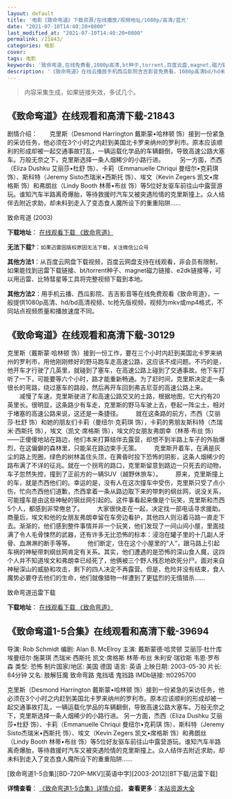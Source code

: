 ```yaml
---
layout: default
title: '电影《致命弯道》下载资源/在线播放/视频地址/1080p/高清/蓝光'
date: "2021-07-10T14:40:20+0800"
last_modified_at: "2021-07-10T14:40:20+0800"
permalink: /21843/
categories: 电影
cover:
tags: 电影
keywords: '致命弯道,在线免费看,1080p高清,bt种子,torrent,百度云盘,magnet,磁力链,迅雷下载资源'
description: '《致命弯道》在线云播放手机西瓜影院吉吉影音免费看，1080p高清bd/hd未删减完整版和tc抢先枪版，mkv/mp4格式，附带bt/torrent种子、magnet/磁力链、百度云盘、网盘资源迅雷下载链接'
---
```


>内容采集生成，如果链接失效，多试几个。


## 《致命弯道》在线观看和高清下载-21843

剧情介绍：　　克里斯（Desmond Harrington 戴斯蒙•哈林顿 饰）接到一份紧急的采访任务，他必须在3个小时之内赶到美国北卡罗来纳州的罗利市。原本应该顺利的形成却被一起交通事故打乱，一辆运载化学品的车辆翻倒，导致高速公路大塞车。万般无奈之下，克里斯选择一条人烟稀少的小路行进。  　　另一方面，杰西（Eliza Dushku 艾丽莎•杜舒 饰）、卡莉（Emmanuelle Chriqui 曼纽尔•克莉琪 饰）、斯科特（Jeremy Sisto杰瑞米•西斯托 饰）、埃文（Kevin Zegers 凯文•席格斯 饰）和弗朗丝（Lindy Booth 林蒂•布丝 饰）等5位好友驱车前往山中露营游玩。谁知汽车半路离奇爆胎，等待救援时汽车又被突遇险情的克里斯撞上。众人结伴去附近求助，却未料到走入了变态食人魔所设下的重重陷阱……


致命弯道 (2003)

**下载地址**： [在线观看下载 《致命弯道》](https://www.btbtdy.me/btdy/dy901.html) 


**无法下载?**：`如果迅雷因版权原因无法下载，关注微信公众号 `

**其他方法1**：从百度云网盘下载视频，百度云网盘支持在线观看，非会员有限制，如果能找到迅雷下载链接、bt/torrent种子、magnet磁力链接、e2dk链接等，可以用迅雷、比特彗星等工具将完整视频下载到本地。

**其他方法2**：用手机云播、西瓜影院、吉吉影音等在线免费观看《致命弯道》，一般提供1080p高清、hd/bd高清视频、tc抢先版视频，视频为mkv或mp4格式，不同站点视频质量和播放速度不同。


## 《致命弯道》在线观看和高清下载-30129

克里斯（戴斯蒙&middot;哈林顿 饰）接到一份工作，要在三个小时内赶到美国北卡罗来纳州的罗利市，用他刚刚修好的野马跑车走高速公路，这应该不成问题。不巧的是，他开车才行驶了几英里，就碰到了塞车，在高速公路上碰到了交通事故。他下车打听了一下，可能要等六个小时，路才能重新畅通。为了赶时间，克里斯决定走一条很长的弯路，绕过塞车的路段，然后再开车回到弗吉尼亚的高速公路上来。 　　减慢了车速，克里斯驶进了和高速公路交叉的土路，根据地图，它大约有20英里长。很明显，这条路少有车走，克里斯的野马车驶上去，卷起一阵尘土，相对于堵塞的高速公路来说，这还是一条捷径。 　　就在这条路的前方，杰西（艾丽莎&middot;杜舒 饰）和她的朋友们卡莉（曼纽尔·克莉琪 饰），卡莉的男朋友斯科特（杰瑞米·西斯托 饰），埃文（凯文·席格斯 饰），埃文的女朋友弗朗幸（林蒂&middot;布丝 饰）——正傻傻地站在路边，他们本来打算结伴去露营，却想不到半路上车子的外胎爆烈，在这偏僻的森林里，只能呆在路边束手无策。 　　克里斯开着车，在满是灰尘的路上兜圈，绿色的树林盖住头顶，在黄昏时投下恐怖的阴影，这条人烟稀少的路布满了不详的征兆。就在一个拐弯的路口，克里斯留意到路边一只死去的动物，车子忽然失控，撞到了正前方的一辆SUV（越野休旅车）。 　　原来，克里斯撞上的车，就是杰西他们的。幸运的是，没有人在这次撞车中受伤，克里斯只受了点小伤，忙向杰西他们道歉，杰西拿着一条从路边取下来的带刺的纲丝网，说没关系，可能撞车是由这些神秘的钢丝网引起的。这件事看起来像是个玩笑，克里斯和杰西5个人，都感到非常倦怠了。 　　大家很快走在一起，决定找一部电话寻求援助。商量后，埃文和他的女朋友弗朗幸留在车旁边看护，其他四人则沿着马路一直走下去。渐渐的，他们感到整件事情并非一个玩笑，他们发现了一间山间小屋，里面挂满了令人毛骨悚然的武器，还有许多无比恐怖的标本：浸泡在罐子里的十几副人牙骨、血淋淋的断手等等。 　　他们断定，住在这个小屋里的&ldquo;人&rdquo;，跟马路上引起车祸的神秘带刺纲丝网肯定有关系。其实，他们遭遇的是恐怖的深山食人魔，这四个人并不知道埃文和弗朗幸已经死了，他俩被三个野人残忍地砍死分尸。面对来自神秘深山的威胁和攻击，剩下的四人决定不再露营。但是，危险并没有结束，食人魔势必要夺去他们的生命，他们就像猎物一样遭到了更猛烈的无情猎杀……


致命弯道迅雷下载

**下载地址**： [在线观看下载 《致命弯道》](https://www.993dy.com//vod-detail-id-18532.html) 


## 《致命弯道1-5合集》在线观看和高清下载-39694

导演: Rob Schmidt 编剧: Alan B. McElroy 主演: 戴斯蒙德·哈灵顿 艾丽莎·杜什库 埃曼纽尔·施莱琪 杰瑞米·西斯托 凯文·席格斯 林蒂·布丝 朱利安·瑞钦斯 韦恩·罗布森 类型: 恐怖 制片国家/地区: 美国 德国 语言: 英语 上映日期: 2003-05-30 片长: 84分钟 又名: 肢解狂魔 致命弯路 鬼挡墙 鬼挡路 IMDb链接: tt0295700

克里斯（Desmond Harrington 戴斯蒙•哈林顿 饰）接到一份紧急的采访任务，他必须在3个小时之内赶到美国北卡罗来纳州的罗利市。原本应该顺利的形成却被一起交通事故打乱，一辆运载化学品的车辆翻倒，导致高速公路大塞车。万般无奈之下，克里斯选择一条人烟稀少的小路行进。 另一方面，杰西（Eliza Dushku 艾丽莎•杜舒 饰）、卡莉（Emmanuelle Chriqui 曼纽尔•克莉琪 饰）、斯科特（Jeremy Sisto杰瑞米•西斯托 饰）、埃文（Kevin Zegers 凯文•席格斯 饰）和弗朗丝（Lindy Booth 林蒂•布丝 饰）等5位好友驱车前往山中露营游玩。谁知汽车半路离奇爆胎，等待救援时汽车又被突遇险情的克里斯撞上。众人结伴去附近求助，却未料到走入了变态食人魔所设下的重重陷阱……


[致命弯道1-5合集][BD-720P-MKV][英语中字][2003-2012][BT下载/迅雷下载]

**详情查看**： [《致命弯道1-5合集》详情介绍](/movie/39694/)， **查看更多**：[本站资源大全](/movie/t/all/)

